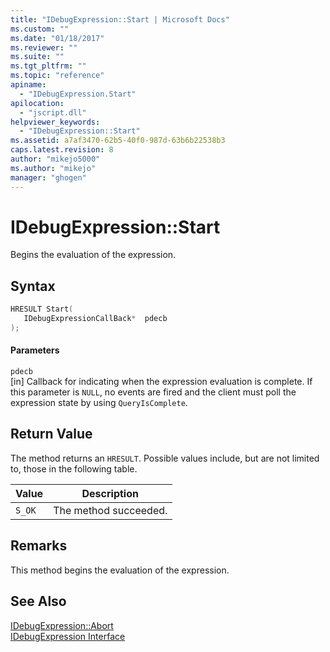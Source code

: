 ```yaml
---
title: "IDebugExpression::Start | Microsoft Docs"
ms.custom: ""
ms.date: "01/18/2017"
ms.reviewer: ""
ms.suite: ""
ms.tgt_pltfrm: ""
ms.topic: "reference"
apiname: 
  - "IDebugExpression.Start"
apilocation: 
  - "jscript.dll"
helpviewer_keywords: 
  - "IDebugExpression::Start"
ms.assetid: a7af3470-62b5-40f0-987d-63b6b22538b3
caps.latest.revision: 8
author: "mikejo5000"
ms.author: "mikejo"
manager: "ghogen"
---
```

# IDebugExpression::Start
Begins the evaluation of the expression.  
  
## Syntax  
  
```cpp
HRESULT Start(  
   IDebugExpressionCallBack*  pdecb  
);  
```  
  
#### Parameters  
 `pdecb`  
 [in] Callback for indicating when the expression evaluation is complete. If this parameter is `NULL`, no events are fired and the client must poll the expression state by using `QueryIsComplete`.  
  
## Return Value  
 The method returns an `HRESULT`. Possible values include, but are not limited to, those in the following table.  
  
|Value|Description|  
|-----------|-----------------|  
|`S_OK`|The method succeeded.|  
  
## Remarks  
 This method begins the evaluation of the expression.  
  
## See Also  
 [IDebugExpression::Abort](../../winscript/reference/idebugexpression-abort.md)   
 [IDebugExpression Interface](../../winscript/reference/idebugexpression-interface.md)